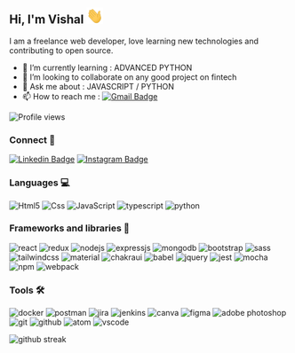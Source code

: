 <h2> Hi, I'm Vishal <img src="https://raw.githubusercontent.com/ABSphreak/ABSphreak/master/gifs/Hi.gif" width="30px"> </h2>
I am a freelance web developer, love learning new technologies and contributing to open source.

- 🌱 I’m currently learning : ADVANCED PYTHON
- 🔭 I’m looking to collaborate on any good project on fintech
- 💬 Ask me about : JAVASCRIPT / PYTHON
- 📫 How to reach me : [![Gmail Badge](https://img.shields.io/badge/-vishalkrishna108@gmail.com-c14438?style=flat-square&logo=Gmail&logoColor=white&link=mailto:vishalkrishna108@gmail.com)](mailto:vishalkrishna108@gmail.com)


 ![Profile views](https://gpvc.arturio.dev/vishalkrishna8) 


<h3> Connect 👥 </h3> 


[![Linkedin Badge](https://img.shields.io/badge/-vishalkrishna8-blue?style=flat-square&logo=Linkedin&logoColor=white&link=https://www.linkedin.com/in/vishalkrishna8/)](https://www.linkedin.com/in/vishalkrishna8/)  [![Instagram Badge](https://img.shields.io/badge/-vishal.m.s.d-E4405F?style=flat-square&logo=Instagram&logoColor=white&link=https://www.instagram.com/vishal.m.s.d/)](https://www.instagram.com/vishal.m.s.d/)


<h3> Languages 💻 </h3> 


![Html5](https://img.shields.io/badge/HTML5-E34F26?style=for-the-badge&logo=html5&logoColor=white) ![Css](https://img.shields.io/badge/CSS3-1572B6?style=for-the-badge&logo=css3&logoColor=white) ![JavaScript](https://img.shields.io/badge/JavaScript-323330?style=for-the-badge&logo=javascript&logoColor=F7DF1E)  ![typescript](https://img.shields.io/badge/TypeScript-007ACC?style=for-the-badge&logo=typescript&logoColor=white) ![python](https://img.shields.io/badge/Python-FFD43B?style=for-the-badge&logo=python&logoColor=blue) 


<h3>Frameworks and libraries 🔌 </h3> 


![react](https://img.shields.io/badge/React-20232A?style=for-the-badge&logo=react&logoColor=61DAFB) ![redux](https://img.shields.io/badge/Redux-593D88?style=for-the-badge&logo=redux&logoColor=white) ![nodejs](https://img.shields.io/badge/Node.js-339933?style=for-the-badge&logo=nodedotjs&logoColor=white) ![expressjs](https://img.shields.io/badge/Express.js-000000?style=for-the-badge&logo=express&logoColor=white) ![mongodb](https://img.shields.io/badge/MongoDB-4EA94B?style=for-the-badge&logo=mongodb&logoColor=white) ![bootstrap](https://img.shields.io/badge/Bootstrap-563D7C?style=for-the-badge&logo=bootstrap&logoColor=white) ![sass](https://img.shields.io/badge/Sass-CC6699?style=for-the-badge&logo=sass&logoColor=white) ![tailwindcss](https://img.shields.io/badge/Tailwind_CSS-38B2AC?style=for-the-badge&logo=tailwind-css&logoColor=white) ![material](https://img.shields.io/badge/Material%20UI-007FFF?style=for-the-badge&logo=mui&logoColor=white) ![chakraui](https://img.shields.io/badge/Chakra--UI-319795?style=for-the-badge&logo=chakra-ui&logoColor=white) ![babel](  https://img.shields.io/badge/Babel-F9DC3E?style=for-the-badge&logo=babel&logoColor=white )  ![jquery](https://img.shields.io/badge/jQuery-0769AD?style=for-the-badge&logo=jquery&logoColor=white)  ![jest](https://img.shields.io/badge/Jest-C21325?style=for-the-badge&logo=jest&logoColor=white) ![mocha](https://img.shields.io/badge/Mocha-8D6748?style=for-the-badge&logo=Mocha&logoColor=white) ![npm](https://img.shields.io/badge/npm-CB3837?style=for-the-badge&logo=npm&logoColor=white) ![webpack](https://img.shields.io/badge/Webpack-8DD6F9?style=for-the-badge&logo=Webpack&logoColor=white)


<h3> Tools 🛠️ </h3> 


![docker](https://img.shields.io/badge/Docker-2CA5E0?style=for-the-badge&logo=docker&logoColor=white) ![postman](https://img.shields.io/badge/Postman-FF6C37?style=for-the-badge&logo=Postman&logoColor=white) ![jira](https://img.shields.io/badge/Jira-0052CC?style=for-the-badge&logo=Jira&logoColor=white)  ![jenkins](  https://img.shields.io/badge/Jenkins-D24939?style=for-the-badge&logo=Jenkins&logoColor=white ) ![canva](https://img.shields.io/badge/Canva-%2300C4CC.svg?&style=for-the-badge&logo=Canva&logoColor=white) ![figma](  https://img.shields.io/badge/Figma-F24E1E?style=for-the-badge&logo=figma&logoColor=white ) ![adobe photoshop](https://img.shields.io/badge/Adobe%20Photoshop-31A8FF?style=for-the-badge&logo=Adobe%20Photoshop&logoColor=black) ![git](https://img.shields.io/badge/GIT-E44C30?style=for-the-badge&logo=git&logoColor=white)  ![github](https://img.shields.io/badge/GitHub-100000?style=for-the-badge&logo=github&logoColor=white) ![atom](https://img.shields.io/badge/Atom-66595C?style=for-the-badge&logo=Atom&logoColor=white) ![vscode](https://img.shields.io/badge/VSCode-0078D4?style=for-the-badge&logo=visual%20studio%20code&logoColor=white)





![github streak](https://github-readme-streak-stats.herokuapp.com/?user={vishalkrishna8}&theme={grovbox}) 
